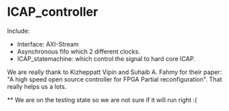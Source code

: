 # ICAP_controller
Include:
+ Interface: AXI-Stream
+ Asynchronous fifo which 2 different clocks.
+ ICAP_statemachine: which control the signal to hard core ICAP.

We are really thank to Kizheppatt Vipin and Suhaib A. Fahmy for their paper: "A high speed open source controller for FPGA Partial reconfiguration".
That really helps us a lots.

** We are on the testing state so we are not sure if it will run right :(
